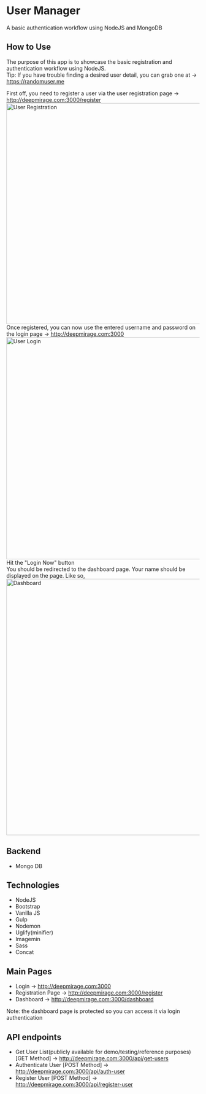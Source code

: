 # User Manager

A basic authentication workflow using NodeJS and MongoDB<br/>

## How to Use
The purpose of this app is to showcase the basic registration and authentication workflow using NodeJS.<br/>
Tip: If you have trouble finding a desired user detail, you can grab one at -> https://randomuser.me<br/>

First off, you need to register a user via the user registration page -> http://deepmirage.com:3000/register<br/>
<img src="http://deepmirage.com/git/register.png" alt="User Registration" width="576px"/><br/>
Once registered, you can now use the entered username and password on the login page -> http://deepmirage.com:3000<br/>
<img src="http://deepmirage.com/git/login.png" alt="User Login" width="579px"/><br/>
Hit the "Login Now" button<br/>
You should be redirected to the dashboard page. Your name should be displayed on the page. Like so,<br/>
<img src="http://deepmirage.com/git/dashboard.png" alt="Dashboard" width="668px"/>

## Backend
- Mongo DB

## Technologies
- NodeJS
- Bootstrap
- Vanilla JS
- Gulp
- Nodemon
- Uglify(minifier)
- Imagemin
- Sass
- Concat

## Main Pages
- Login -> http://deepmirage.com:3000
- Registration Page -> http://deepmirage.com:3000/register
- Dashboard -> http://deepmirage.com:3000/dashboard

Note: the dashboard page is protected so you can access it via login authentication

## API endpoints
- Get User List(publicly available for demo/testing/reference purposes) [GET Method] -> http://deepmirage.com:3000/api/get-users
- Authenticate User [POST Method] -> http://deepmirage.com:3000/api/auth-user
- Register User [POST Method] -> http://deepmirage.com:3000/api/register-user




